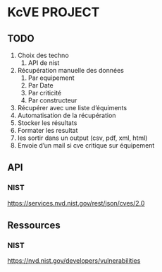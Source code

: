 # KcVE PROJECT


## TODO

1. Choix des techno
    1. API de nist
2. Récupération manuelle des données 
    1. Par equipement
    2. Par Date 
    3. Par criticité 
   4. Par constructeur
3. Récupérer avec une liste d’équiments
4. Automatisation de la récupération
5. Stocker les résultats 
6. Formater les resultat 
7. les sortir dans un output (csv, pdf, xml, html)
8. Envoie d’un mail si cve critique sur équipement


## API

### NIST

https://services.nvd.nist.gov/rest/json/cves/2.0



## Ressources

### NIST

https://nvd.nist.gov/developers/vulnerabilities


